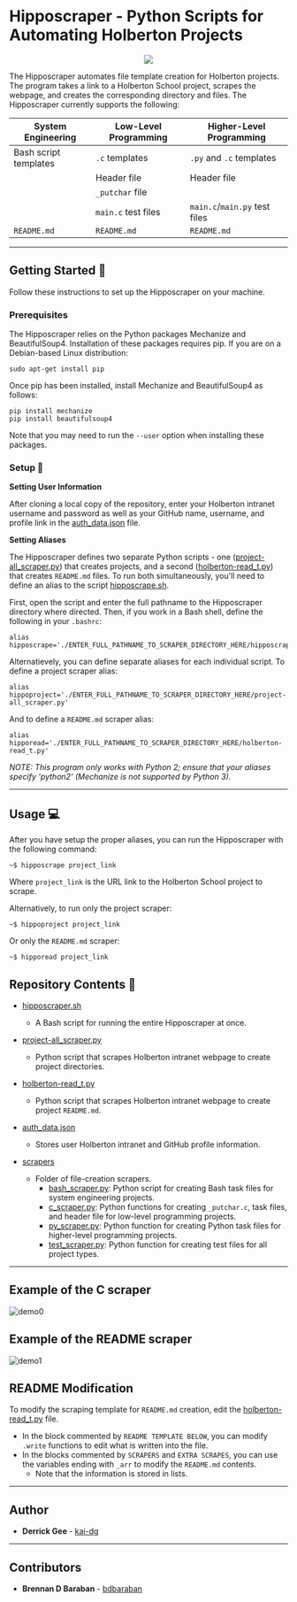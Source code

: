 # Hipposcraper - Python Scripts for Automating Holberton Projects

<p align="center">
  <img src="http://www.holbertonschool.com/holberton-logo.png">
</p>

The Hipposcraper automates file template creation for Holberton projects. The 
program takes a link to a Holberton School project, scrapes the webpage, and 
creates the corresponding directory and files. The Hipposcraper currently supports 
the following: 

| System Engineering    | Low-Level Programming | Higher-Level Programming      |
| --------------------- | --------------------- | ----------------------------- |
| Bash script templates | `.c` templates        | `.py` and `.c` templates      |
|                       | Header file           | Header file                   |
|                       | `_putchar` file       |                               |
|                       | `main.c` test files   | `main.c`/`main.py` test files |
| `README.md`           | `README.md`           | `README.md`                   |

---

## Getting Started :wrench:

Follow these instructions to set up the Hipposcraper on your machine.

### Prerequisites

The Hipposcraper relies on the Python packages Mechanize and BeautifulSoup4. 
Installation of these packages requires pip. If you are on a Debian-based Linux 
distribution:

```
sudo apt-get install pip
```

Once pip has been installed, install Mechanize and BeautifulSoup4 as follows:

```
pip install mechanize
pip install beautifulsoup4
```

Note that you may need to run the `--user` option when installing these packages.

### Setup :key:

**Setting User Information**

After cloning a local copy of the repository, enter your Holberton intranet 
username and password as well as your GitHub name, username, and profile link 
in the [auth_data.json](./auth_data.json) file.

**Setting Aliases**

The Hipposcraper defines two separate Python scripts - one 
([project-all_scraper.py](./project-all_scraper.py)) that creates projects, 
and a second ([holberton-read_t.py](./holberton-read_t.py)) that creates 
`README.md` files. To run both simultaneously, you'll need to define an alias 
to the script [hipposcrape.sh](./hipposcrape.sh).

First, open the script and enter the full pathname to the Hipposcraper 
directory where directed. Then, if you work in a Bash shell, define the 
following in your `.bashrc`:

```
alias hipposcrape='./ENTER_FULL_PATHNAME_TO_SCRAPER_DIRECTORY_HERE/hipposcrape.sh'
```

Alternatievely, you can define separate aliases for each individual script. To 
define a project scraper alias:

```
alias hippoproject='./ENTER_FULL_PATHNAME_TO_SCRAPER_DIRECTORY_HERE/project-all_scraper.py'
```

And to define a `README.md` scraper alias:

```
alias hipporead='./ENTER_FULL_PATHNAME_TO_SCRAPER_DIRECTORY_HERE/holberton-read_t.py'
```

*NOTE: This program only works with Python 2; ensure that your aliases 
specify 'python2' (Mechanize is not supported by Python 3).*

---

## Usage :computer:

After you have setup the proper aliases, you can run the Hipposcraper with the 
following command:

```
~$ hipposcrape project_link
```

Where `project_link` is the URL link to the Holberton School project to scrape.

Alternatively, to run only the project scraper:

```
~$ hippoproject project_link
```

Or only the `README.md` scraper:

```
~$ hipporead project_link
```

## Repository Contents :file_folder:

* [hipposcraper.sh](./hipposcraper.sh)
  * A Bash script for running the entire Hipposcraper at once.

* [project-all_scraper.py](./project-all_scraper.py)
  * Python script that scrapes Holberton intranet webpage to create project 
directories.

* [holberton-read_t.py](./holberton-read_t.py)
  * Python script that scrapes Holberton intranet webpage to create project 
`README.md`.

* [auth_data.json](./auth_data.json)
  * Stores user Holberton intranet and GitHub profile information.

* [scrapers](./scrapers)
  * Folder of file-creation scrapers.
    * [bash_scraper.py](./scrapers/bash_scraper.py): Python script for creating 
Bash task files for system engineering projects.
    * [c_scraper.py](./scrapers/c_scraper.py): Python functions for creating 
`_putchar.c`, task files, and header file for low-level programming projects.
    * [py_scraper.py](./scrapers/py_scraper.py): Python function for creating 
Python task files for higher-level programming projects.
    * [test_scraper.py](./scrapers/test_scraper.py): Python function for creating 
test files for all project types.

---

## Example of the C scraper

![demo0](https://i.imgur.com/nIKUgA3.png)

## Example of the README scraper

![demo1](https://i.imgur.com/t6vOCwq.jpg)

## README Modification
To modify the scraping template for `README.md` creation, edit the 
[holberton-read_t.py](./holberton-read_t.py) file.
* In the block commented by `README TEMPLATE BELOW`, you can modify `.write` 
functions to edit what is written into the file.
* In the blocks commented by `SCRAPERS` and `EXTRA SCRAPES`, you can use the 
variables ending with `_arr` to modify the `README.md` contents.
  * Note that the information is stored in lists.

---

## Author
* **Derrick Gee** - [kai-dg](https://github.com/kai-dg)

---

## Contributors
* **Brennan D Baraban** - [bdbaraban](https://github.com/bdbaraban)
